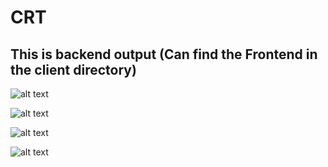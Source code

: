 # CRT

## This is backend output (Can find the Frontend in the client directory)
![alt text](./1.png "1")



![alt text](./2.png "2")



![alt text](./3.png "3")




![alt text](./4.png "4")
